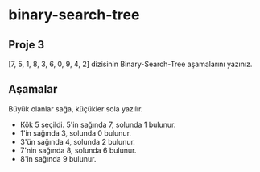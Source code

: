 # binary-search-tree

Proje 3
--
[7, 5, 1, 8, 3, 6, 0, 9, 4, 2] dizisinin Binary-Search-Tree aşamalarını yazınız.

Aşamalar
--

Büyük olanlar sağa, küçükler sola yazılır.


- Kök 5 seçildi. 5'in sağında 7, solunda 1 bulunur.
- 1'in sağında 3, solunda 0 bulunur.
- 3'ün sağında 4, solunda 2 bulunur.
- 7'nin sağında 8, solunda 6 bulunur.
- 8'in sağında 9 bulunur.
